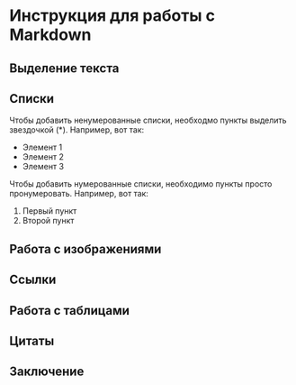 # Инструкция для работы с Markdown
## Выделение текста

## Списки

Чтобы добавить ненумерованные списки, необходмо пункты выделить звездочкой (*). Например, вот так:
* Элемент 1 
* Элемент 2
* Элемент 3

Чтобы добавить нумерованные списки, необходимо пункты просто пронумеровать.
Например, вот так:
1. Первый пункт
2. Второй пункт




## Работа с изображениями


## Ссылки

## Работа с таблицами

## Цитаты

## Заключение
